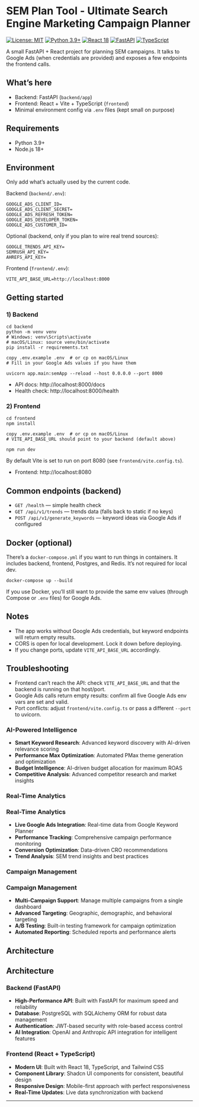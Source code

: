 #  SEM Plan Tool - Ultimate Search Engine Marketing Campaign Planner

[![License: MIT](https://img.shields.io/badge/License-MIT-yellow.svg)](https://opensource.org/licenses/MIT)
[![Python 3.9+](https://img.shields.io/badge/python-3.9+-blue.svg)](https://www.python.org/downloads/)
[![React 18](https://img.shields.io/badge/React-18-blue.svg)](https://reactjs.org/)
[![FastAPI](https://img.shields.io/badge/FastAPI-0.100+-green.svg)](https://fastapi.tiangolo.com/)
[![TypeScript](https://img.shields.io/badge/TypeScript-5.0+-blue.svg)](https://www.typescriptlang.org/)

A small FastAPI + React project for planning SEM campaigns. It talks to Google Ads (when credentials are provided) and exposes a few endpoints the frontend calls.

## What’s here
- Backend: FastAPI (`backend/app`)
- Frontend: React + Vite + TypeScript (`frontend`)
- Minimal environment config via `.env` files (kept small on purpose)

## Requirements
- Python 3.9+
- Node.js 18+

## Environment
Only add what’s actually used by the current code.

Backend (`backend/.env`):
```
GOOGLE_ADS_CLIENT_ID=
GOOGLE_ADS_CLIENT_SECRET=
GOOGLE_ADS_REFRESH_TOKEN=
GOOGLE_ADS_DEVELOPER_TOKEN=
GOOGLE_ADS_CUSTOMER_ID=
```

Optional (backend, only if you plan to wire real trend sources):
```
GOOGLE_TRENDS_API_KEY=
SEMRUSH_API_KEY=
AHREFS_API_KEY=
```

Frontend (`frontend/.env`):
```
VITE_API_BASE_URL=http://localhost:8000
```

## Getting started
### 1) Backend
```
cd backend
python -m venv venv
# Windows: venv\Scripts\activate
# macOS/Linux: source venv/bin/activate
pip install -r requirements.txt

copy .env.example .env  # or cp on macOS/Linux
# Fill in your Google Ads values if you have them

uvicorn app.main:semApp --reload --host 0.0.0.0 --port 8000
```
- API docs: http://localhost:8000/docs
- Health check: http://localhost:8000/health

### 2) Frontend
```
cd frontend
npm install

copy .env.example .env  # or cp on macOS/Linux
# VITE_API_BASE_URL should point to your backend (default above)

npm run dev
```
By default Vite is set to run on port 8080 (see `frontend/vite.config.ts`).
- Frontend: http://localhost:8080

## Common endpoints (backend)
- `GET /health` — simple health check
- `GET /api/v1/trends` — trends data (falls back to static if no keys)
- `POST /api/v1/generate_keywords` — keyword ideas via Google Ads if configured

## Docker (optional)
There’s a `docker-compose.yml` if you want to run things in containers. It includes backend, frontend, Postgres, and Redis. It’s not required for local dev.
```
docker-compose up --build
```
If you use Docker, you’ll still want to provide the same env values (through Compose or `.env` files) for Google Ads.

## Notes
- The app works without Google Ads credentials, but keyword endpoints will return empty results.
- CORS is open for local development. Lock it down before deploying.
- If you change ports, update `VITE_API_BASE_URL` accordingly.

## Troubleshooting
- Frontend can’t reach the API: check `VITE_API_BASE_URL` and that the backend is running on that host/port.
- Google Ads calls return empty results: confirm all five Google Ads env vars are set and valid.
- Port conflicts: adjust `frontend/vite.config.ts` or pass a different `--port` to uvicorn.


###  AI-Powered Intelligence
- **Smart Keyword Research**: Advanced keyword discovery with AI-driven relevance scoring
- **Performance Max Optimization**: Automated PMax theme generation and optimization
- **Budget Intelligence**: AI-driven budget allocation for maximum ROAS
- **Competitive Analysis**: Advanced competitor research and market insights

### Real-Time Analytics
### Real-Time Analytics
- **Live Google Ads Integration**: Real-time data from Google Keyword Planner
- **Performance Tracking**: Comprehensive campaign performance monitoring
- **Conversion Optimization**: Data-driven CRO recommendations
- **Trend Analysis**: SEM trend insights and best practices

### Campaign Management
### Campaign Management
- **Multi-Campaign Support**: Manage multiple campaigns from a single dashboard
- **Advanced Targeting**: Geographic, demographic, and behavioral targeting
- **A/B Testing**: Built-in testing framework for campaign optimization
- **Automated Reporting**: Scheduled reports and performance alerts

## Architecture
## Architecture

### Backend (FastAPI)
- **High-Performance API**: Built with FastAPI for maximum speed and reliability
- **Database**: PostgreSQL with SQLAlchemy ORM for robust data management
- **Authentication**: JWT-based security with role-based access control
- **AI Integration**: OpenAI and Anthropic API integration for intelligent features

### Frontend (React + TypeScript)
- **Modern UI**: Built with React 18, TypeScript, and Tailwind CSS
- **Component Library**: Shadcn UI components for consistent, beautiful design
- **Responsive Design**: Mobile-first approach with perfect responsiveness
- **Real-Time Updates**: Live data synchronization with backend

---
